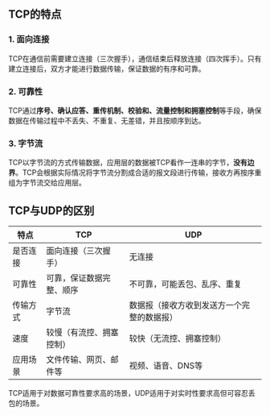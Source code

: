 ## TCP的特点

### 1. 面向连接
TCP在通信前需要建立连接（三次握手），通信结束后释放连接（四次挥手）。只有建立连接后，双方才能进行数据传输，保证数据的有序和可靠。

### 2. 可靠性
TCP通过**序号、确认应答、重传机制、校验和、流量控制和拥塞控制**等手段，确保数据在传输过程中不丢失、不重复、无差错，并且按顺序到达。

### 3. 字节流
TCP以字节流的方式传输数据，应用层的数据被TCP看作一连串的字节，**没有边界**。TCP会根据实际情况将字节流分割成合适的报文段进行传输，接收方再按序重组为字节流交给应用层。

## TCP与UDP的区别

| 特点     | TCP                      | UDP                                        |
| -------- | ------------------------ | ------------------------------------------ |
| 是否连接 | 面向连接（三次握手）     | 无连接                                     |
| 可靠性   | 可靠，保证数据完整、顺序 | 不可靠，可能丢包、乱序、重复               |
| 传输方式 | 字节流                   | 数据报（接收方收到发送方一个完整的数据报） |
| 速度     | 较慢（有流控、拥塞控制） | 较快（无流控、拥塞控制）                   |
| 应用场景 | 文件传输、网页、邮件等   | 视频、语音、DNS等                          |

TCP适用于对数据可靠性要求高的场景，UDP适用于对实时性要求高但可容忍丢包的场景。
